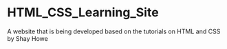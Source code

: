 # HTML_CSS_Learning_Site
A website that is being developed based on the tutorials on HTML and CSS by Shay Howe
